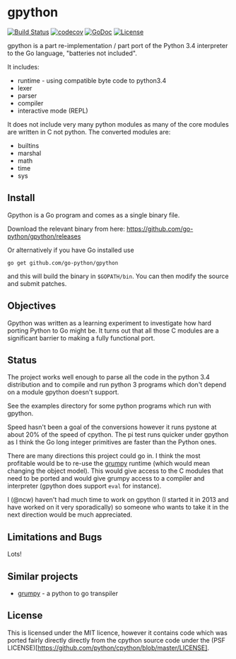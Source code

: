 # gpython

[![Build Status](https://travis-ci.org/go-python/gpython.svg?branch=master)](https://travis-ci.org/go-python/gpython)
[![codecov](https://codecov.io/gh/go-python/gpython/branch/master/graph/badge.svg)](https://codecov.io/gh/go-python/gpython)
[![GoDoc](https://godoc.org/github.com/go-python/gpython?status.svg)](https://godoc.org/github.com/go-python/gpython)
[![License](https://img.shields.io/badge/License-BSD--3-blue.svg)](https://github.com/go-python/gpython/blob/master/LICENSE)

gpython is a part re-implementation / part port of the Python 3.4
interpreter to the Go language, "batteries not included".

It includes:

  * runtime - using compatible byte code to python3.4
  * lexer
  * parser
  * compiler
  * interactive mode (REPL)

It does not include very many python modules as many of the core
modules are written in C not python.  The converted modules are:

  * builtins
  * marshal
  * math
  * time
  * sys

## Install

Gpython is a Go program and comes as a single binary file.

Download the relevant binary from here: https://github.com/go-python/gpython/releases

Or alternatively if you have Go installed use

    go get github.com/go-python/gpython

and this will build the binary in `$GOPATH/bin`.  You can then modify
the source and submit patches.

## Objectives

Gpython was written as a learning experiment to investigate how hard
porting Python to Go might be.  It turns out that all those C modules
are a significant barrier to making a fully functional port.

## Status

The project works well enough to parse all the code in the python 3.4
distribution and to compile and run python 3 programs which don't
depend on a module gpython doesn't support.

See the examples directory for some python programs which run with
gpython.

Speed hasn't been a goal of the conversions however it runs pystone at
about 20% of the speed of cpython.  The pi test runs quicker under
gpython as I think the Go long integer primitives are faster than the
Python ones.

There are many directions this project could go in.  I think the most
profitable would be to re-use the
[grumpy](https://github.com/grumpyhome/grumpy) runtime (which would mean
changing the object model).  This would give access to the C modules
that need to be ported and would give grumpy access to a compiler and
interpreter (gpython does support `eval` for instance).

I (@ncw) haven't had much time to work on gpython (I started it in
2013 and have worked on it very sporadically) so someone who wants to
take it in the next direction would be much appreciated.

## Limitations and Bugs

Lots!

## Similar projects

  * [grumpy](https://github.com/grumpyhome/grumpy) - a python to go transpiler

## License

This is licensed under the MIT licence, however it contains code which
was ported fairly directly directly from the cpython source code under
the (PSF LICENSE)[https://github.com/python/cpython/blob/master/LICENSE].
